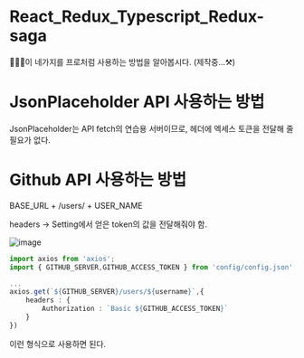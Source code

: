 # React_Redux_Typescript_Redux-saga

🧑🏻‍💻이 네가지를 프로처럼 사용하는 방법을 알아봅시다. (제작중...⚒️)

# JsonPlaceholder API 사용하는 방법

JsonPlaceholder는 API fetch의 연습용 서버이므로, 헤더에 엑세스 토큰을 전달해 줄 필요가 없다.

# Github API 사용하는 방법

BASE_URL + /users/ + USER_NAME

headers -> Setting에서 얻은 token의 값을 전달해줘야 함.

![image](https://user-images.githubusercontent.com/48292190/112719938-f240a800-8f3e-11eb-9ba1-a013b13d7332.png)

```typescript
import axios from 'axios';
import { GITHUB_SERVER,GITHUB_ACCESS_TOKEN } from 'config/config.json';

...
axios.get(`${GITHUB_SERVER}/users/${username}`,{
    headers : {
        Authorization : `Basic ${GITHUB_ACCESS_TOKEN}`
    }
})
```

이런 형식으로 사용하면 된다.
